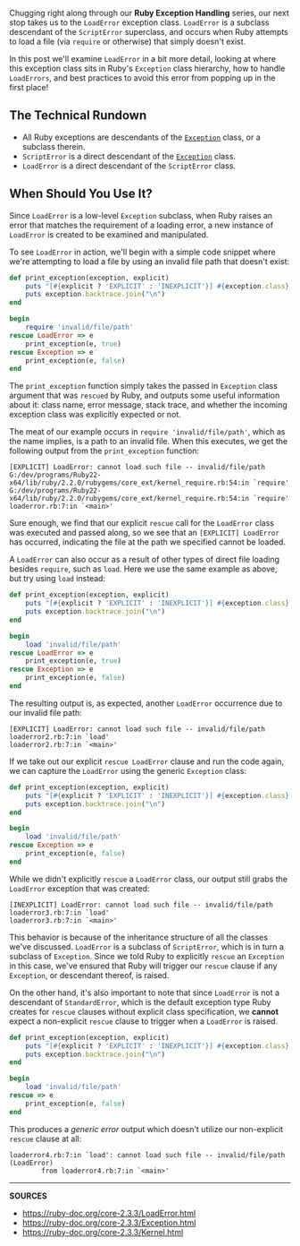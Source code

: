 Chugging right along through our __Ruby Exception Handling__ series, our next stop takes us to the `LoadError` exception class.  `LoadError` is a subclass descendant of the `ScriptError` superclass, and occurs when Ruby attempts to load a file (via `require` or otherwise) that simply doesn't exist.

In this post we'll examine `LoadError` in a bit more detail, looking at where this exception class sits in Ruby's `Exception` class hierarchy, how to handle `LoadErrors`, and best practices to avoid this error from popping up in the first place!

## The Technical Rundown

- All Ruby exceptions are descendants of the [`Exception`] class, or a subclass therein.
- `ScriptError` is a direct descendant of the [`Exception`] class.
- `LoadError` is a direct descendant of the `ScriptError` class.

## When Should You Use It?

Since `LoadError` is a low-level `Exception` subclass, when Ruby raises an error that matches the requirement of a loading error, a new instance of `LoadError` is created to be examined and manipulated.

To see `LoadError` in action, we'll begin with a simple code snippet where we're attempting to load a file by using an invalid file path that doesn't exist:

```ruby
def print_exception(exception, explicit)
    puts "[#{explicit ? 'EXPLICIT' : 'INEXPLICIT'}] #{exception.class}: #{exception.message}"
    puts exception.backtrace.join("\n")
end

begin
    require 'invalid/file/path'
rescue LoadError => e
    print_exception(e, true)
rescue Exception => e
    print_exception(e, false)
end
```

The `print_exception` function simply takes the passed in `Exception` class argument that was `rescued` by Ruby, and outputs some useful information about it: class name, error message, stack trace, and whether the incoming exception class was explicitly expected or not.

The meat of our example occurs in `require 'invalid/file/path'`, which as the name implies, is a path to an invalid file.  When this executes, we get the following output from the `print_exception` function:

```
[EXPLICIT] LoadError: cannot load such file -- invalid/file/path
G:/dev/programs/Ruby22-x64/lib/ruby/2.2.0/rubygems/core_ext/kernel_require.rb:54:in `require'
G:/dev/programs/Ruby22-x64/lib/ruby/2.2.0/rubygems/core_ext/kernel_require.rb:54:in `require'
loaderror.rb:7:in `<main>'
```

Sure enough, we find that our explicit `rescue` call for the `LoadError` class was executed and passed along, so we see that an `[EXPLICIT] LoadError` has occurred, indicating the file at the path we specified cannot be loaded.

A `LoadError` can also occur as a result of other types of direct file loading besides `require`, such as `load`.  Here we use the same example as above, but try using `load` instead:

```ruby
def print_exception(exception, explicit)
    puts "[#{explicit ? 'EXPLICIT' : 'INEXPLICIT'}] #{exception.class}: #{exception.message}"
    puts exception.backtrace.join("\n")
end

begin
    load 'invalid/file/path'
rescue LoadError => e
    print_exception(e, true)
rescue Exception => e
    print_exception(e, false)
end
```

The resulting output is, as expected, another `LoadError` occurrence due to our invalid file path:

```
[EXPLICIT] LoadError: cannot load such file -- invalid/file/path
loaderror2.rb:7:in `load'
loaderror2.rb:7:in `<main>'
```

If we take out our explicit `rescue LoadError` clause and run the code again, we can capture the `LoadError` using the generic `Exception` class:

```ruby
def print_exception(exception, explicit)
    puts "[#{explicit ? 'EXPLICIT' : 'INEXPLICIT'}] #{exception.class}: #{exception.message}"
    puts exception.backtrace.join("\n")
end

begin
    load 'invalid/file/path'
rescue Exception => e
    print_exception(e, false)
end
```

While we didn't explicitly `rescue` a `LoadError` class, our output still grabs the `LoadError` exception that was created:

```
[INEXPLICIT] LoadError: cannot load such file -- invalid/file/path
loaderror3.rb:7:in `load'
loaderror3.rb:7:in `<main>'
```

This behavior is because of the inheritance structure of all the classes we've discussed.  `LoadError` is a subclass of `ScriptError`, which is in turn a subclass of `Exception`.  Since we told Ruby to explicitly `rescue` an `Exception` in this case, we've ensured that Ruby will trigger our `rescue` clause if any `Exception`, or descendant thereof, is raised.

On the other hand, it's also important to note that since `LoadError` is not a descendant of `StandardError`, which is the default exception type Ruby creates for `rescue` clauses without explicit class specification, we __cannot__ expect a non-explicit `rescue` clause to trigger when a `LoadError` is raised.

```ruby
def print_exception(exception, explicit)
    puts "[#{explicit ? 'EXPLICIT' : 'INEXPLICIT'}] #{exception.class}: #{exception.message}"
    puts exception.backtrace.join("\n")
end

begin
    load 'invalid/file/path'
rescue => e
    print_exception(e, false)
end
```

This produces a _generic error_ output which doesn't utilize our non-explicit `rescue` clause at all:

```
loaderror4.rb:7:in `load': cannot load such file -- invalid/file/path (LoadError)
        from loaderror4.rb:7:in `<main>'
```


[`Exception`]: https://airbrake.io/blog/ruby-exception-handling/ruby-exception-classes

---

__SOURCES__

- https://ruby-doc.org/core-2.3.3/LoadError.html
- https://ruby-doc.org/core-2.3.3/Exception.html
- https://ruby-doc.org/core-2.3.3/Kernel.html

